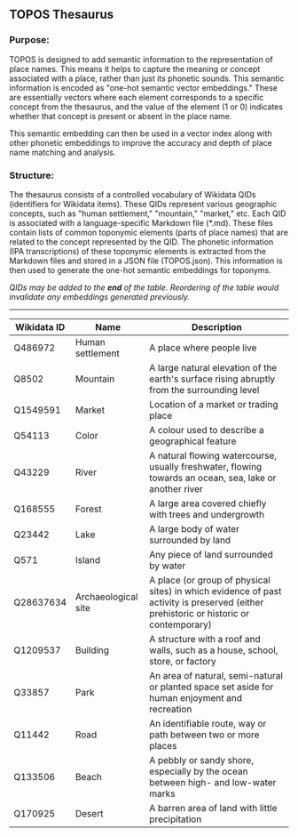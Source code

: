 ## TOPOS Thesaurus

### Purpose:

TOPOS is designed to add semantic information to the representation of place names. This means it helps to capture the meaning or concept associated with a place, rather than just its phonetic sounds.
This semantic information is encoded as "one-hot semantic vector embeddings." These are essentially vectors where each element corresponds to a specific concept from the thesaurus, and the value of the element (1 or 0) indicates whether that concept is present or absent in the place name.

This semantic embedding can then be used in a vector index along with other phonetic embeddings to improve the accuracy and depth of place name matching and analysis.

### Structure:

The thesaurus consists of a controlled vocabulary of Wikidata QIDs (identifiers for Wikidata items). These QIDs represent various geographic concepts, such as "human settlement," "mountain," "market," etc.
Each QID is associated with a language-specific Markdown file (*.md). These files contain lists of common toponymic elements (parts of place names) that are related to the concept represented by the QID.
The phonetic information (IPA transcriptions) of these toponymic elements is extracted from the Markdown files and stored in a JSON file (TOPOS.json).
This information is then used to generate the one-hot semantic embeddings for toponyms.

*QIDs may be added to the **end** of the table. Reordering of the table would invalidate any embeddings generated previously.*

---

| Wikidata ID | Name                  | Description |
|------------|----------------------|-------------|
| Q486972    | Human settlement      | A place where people live |
| Q8502      | Mountain              | A large natural elevation of the earth's surface rising abruptly from the surrounding level |
| Q1549591   | Market                | Location of a market or trading place |
| Q54113     | Color                 | A colour used to describe a geographical feature |
| Q43229     | River                 | A natural flowing watercourse, usually freshwater, flowing towards an ocean, sea, lake or another river |
| Q168555    | Forest                | A large area covered chiefly with trees and undergrowth |
| Q23442     | Lake                  | A large body of water surrounded by land |
| Q571       | Island                | Any piece of land surrounded by water |
| Q28637634  | Archaeological site   | A place (or group of physical sites) in which evidence of past activity is preserved (either prehistoric or historic or contemporary) |
| Q1209537   | Building              | A structure with a roof and walls, such as a house, school, store, or factory |
| Q33857     | Park                  | An area of natural, semi-natural or planted space set aside for human enjoyment and recreation |
| Q11442     | Road                  | An identifiable route, way or path between two or more places |
| Q133506    | Beach                 | A pebbly or sandy shore, especially by the ocean between high- and low-water marks |
| Q170925    | Desert                | A barren area of land with little precipitation |
